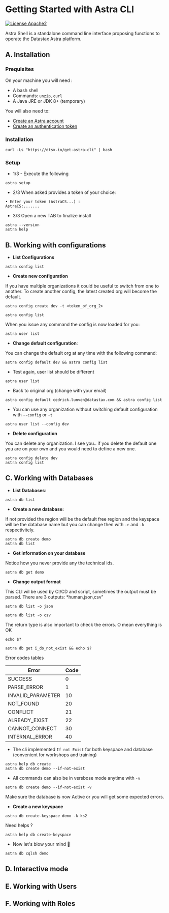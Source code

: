 # Getting Started with Astra CLI

[![License Apache2](https://img.shields.io/hexpm/l/plug.svg)](http://www.apache.org/licenses/LICENSE-2.0)

Astra Shell is a standalone command line interface proposing functions to operate the Datastax Astra platform.

## A. Installation

### Prequisites

On your machine you will need :
- A bash shell
- Commands: `unzip`, `curl`
- A Java JRE or JDK 8+ (temporary)

You will also need to:
- [Create an Astra account](https://astra.datastax.com)
- [Create an authentication token](https://dtsx.io/create-astra-token)

### Installation

```
curl -Ls "https://dtsx.io/get-astra-cli" | bash
```

### Setup

- 1/3 - Execute the following
```
astra setup
```

- 2/3 When asked provides a token of your choice:

```
• Enter your token (AstraCS...) : 
AstraCS:.......
```
 - 3/3 Open a new TAB to finalize install

```
astra --version
astra help
```

## B. Working with configurations

- **List Configurations**

```
astra config list
```

- **Create new configuration** 

If you have multiple organizations it could be useful to switch from one to another. To create another config, the latest created org will become the default.

```
astra config create dev -t <token_of_org_2>
```

```
astra config list
```

When you issue any command the config is now loaded for you:

```
astra user list
```

- **Change default configuration**: 

You can change the default org at any time with the following command:

```
astra config default dev && astra config list
```

- Test again, user list should be different

```
astra user list
```

- Back to original org (change with your email)

```
astra config default cedrick.lunven@datastax.com && astra config list
```

- You can use any organization without switching default configuration with `--config` or `-t`

```
astra user list --config dev
```

- **Delete configuration**

You can delete any organization. I see you.. if you delete the default one you are on your own and you would need to define a new one.

```
astra config delete dev
astra config list
```

## C. Working with Databases

- **List Databases**:

```
astra db list
```

- **Create a new database:** 

If not provided the region will be the default free region and the keyspace will be the database name but you can change then with `-r` and `-k` respectivitely.

```
astra db create demo
astra db list
```

- **Get information on your database**

Notice how you never provide any the technical ids.

```
astra db get demo
```

- **Change output format**

This CLI wil be used by CI/CD and script, sometimes the output must be parsed. There are 3 outputs: *human,json,csv"

```
astra db list -o json
```

```
astra db list -o csv
```

The return type is also important to check the errors. O mean everything is OK

```
echo $?
```

```
astra db get i_do_not_exist && echo $?
```

Error codes tables

| Error             | Code      |
|-------------------|-----------|
| SUCCESS           | 0         |
| PARSE_ERROR       | 1         |
| INVALID_PARAMETER | 10        |
| NOT_FOUND         | 20        |
| CONFLICT          | 21        |
| ALREADY_EXIST     | 22        |
| CANNOT_CONNECT    | 30        |
| INTERNAL_ERROR    | 40        |


- The cli implemented `If not Exist` for both keyspace and database (convenient for workshops and training)

```
astra help db create
astra db create demo --if-not-exist
```

- All commands can also be in versbose mode anytime with `-v`

```
astra db create demo --if-not-exist -v
```

Make sure the database is now Active or you will get some expected errors.

- **Create a new keyspace**

```
astra db create-keyspace demo -k ks2
```

Need helps ?
```
astra help db create-keyspace
```

- Now let's blow your mind 🥁

```
astra db cqlsh demo
```


## D. Interactive mode


## E. Working with Users


## F. Working with Roles







